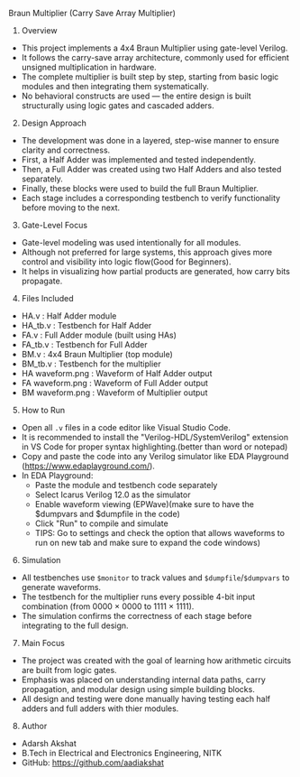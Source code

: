 Braun Multiplier (Carry Save Array Multiplier)

1. Overview
- This project implements a 4x4 Braun Multiplier using gate-level Verilog.
- It follows the carry-save array architecture, commonly used for efficient unsigned multiplication in hardware.
- The complete multiplier is built step by step, starting from basic logic modules and then integrating them systematically.
- No behavioral constructs are used — the entire design is built structurally using logic gates and cascaded adders.

2. Design Approach
- The development was done in a layered, step-wise manner to ensure clarity and correctness.
- First, a Half Adder was implemented and tested independently.
- Then, a Full Adder was created using two Half Adders and also tested separately.
- Finally, these blocks were used to build the full Braun Multiplier.
- Each stage includes a corresponding testbench to verify functionality before moving to the next.

3. Gate-Level Focus
- Gate-level modeling was used intentionally for all modules.
- Although not preferred for large systems, this approach gives more control and visibility into logic flow(Good for Beginners).
- It helps in visualizing how partial products are generated, how carry bits propagate.

4. Files Included
- HA.v                : Half Adder module
- HA_tb.v             : Testbench for Half Adder
- FA.v                : Full Adder module (built using HAs)
- FA_tb.v             : Testbench for Full Adder
- BM.v                : 4x4 Braun Multiplier (top module)
- BM_tb.v             : Testbench for the multiplier
- HA waveform.png     : Waveform of Half Adder output
- FA waveform.png     : Waveform of Full Adder output
- BM waveform.png     : Waveform of Multiplier output

5. How to Run
- Open all `.v` files in a code editor like Visual Studio Code.
- It is recommended to install the "Verilog-HDL/SystemVerilog" extension in VS Code for proper syntax highlighting.(better than word or notepad)
- Copy and paste the code into any Verilog simulator like EDA Playground (https://www.edaplayground.com/).
- In EDA Playground:
  - Paste the module and testbench code separately
  - Select Icarus Verilog 12.0 as the simulator
  - Enable waveform viewing (EPWave)(make sure to have the $dumpvars and $dumpfile in the code)
  - Click "Run" to compile and simulate
  - TIPS: Go to settings and check the option that allows waveforms to run on new tab and make sure to expand the code windows)

6. Simulation
- All testbenches use `$monitor` to track values and `$dumpfile`/`$dumpvars` to generate waveforms.
- The testbench for the multiplier runs every possible 4-bit input combination (from 0000 × 0000 to 1111 × 1111).
- The simulation confirms the correctness of each stage before integrating to the full design.

7. Main Focus
- The project was created with the goal of learning how arithmetic circuits are built from logic gates.
- Emphasis was placed on understanding internal data paths, carry propagation, and modular design using simple building blocks.
- All design and testing were done manually having testing each half adders and full adders with thier  modules.

8. Author
- Adarsh Akshat  
- B.Tech in Electrical and Electronics Engineering, NITK  
- GitHub: https://github.com/aadiakshat
